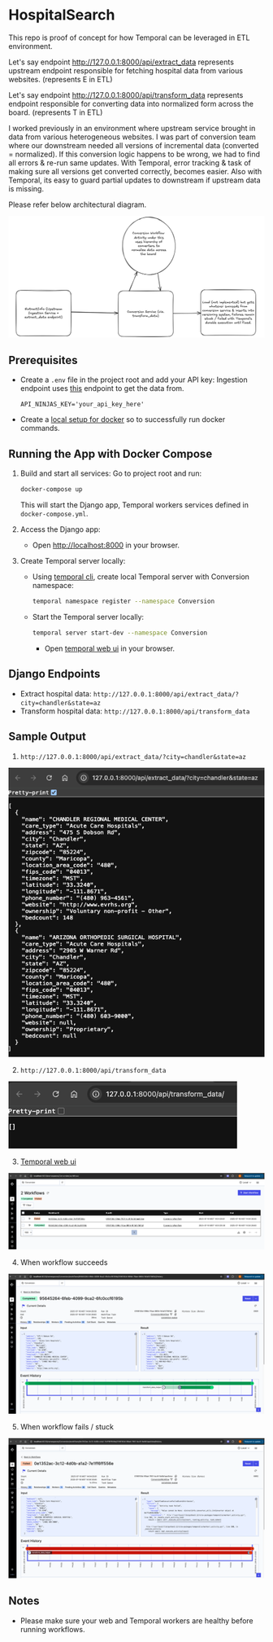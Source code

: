 # HospitalSearch

This repo is proof of concept for how Temporal can be leveraged in ETL environment.

Let's say endpoint http://127.0.0.1:8000/api/extract_data represents upstream endpoint responsible for fetching 
hospital data from various websites. (represents E in ETL)

Let's say endpoint http://127.0.0.1:8000/api/transform_data represents endpoint responsible for converting data 
into normalized form across the board. (represents T in ETL)

I worked previously in an environment where upstream service brought in data from various heterogeneous websites.
I was part of conversion team where our downstream needed all versions of incremental data (converted = normalized). 
If this conversion logic happens to be wrong, we had to find all errors & re-run same updates. With Temporal, error 
tracking & task of making sure all versions get converted correctly, becomes easier. Also with Temporal, its easy to 
guard partial updates to downstream if upstream data is missing.

Please refer below architectural diagram.

![img.png](img.png)


## Prerequisites

- Create a `.env` file in the project root and add your API key:
  Ingestion endpoint uses [this](https://api-ninjas.com/api/hospitals) endpoint to get the data from.
  ```env
  API_NINJAS_KEY='your_api_key_here'
  ```

- Create a [local setup for docker](https://docs.docker.com/compose/install/) so to successfully run docker commands.


## Running the App with Docker Compose

1. Build and start all services:
   Go to project root and run:
   ```bash
   docker-compose up
   ```
   This will start the Django app, Temporal workers services defined in `docker-compose.yml`.

2. Access the Django app:
   - Open [http://localhost:8000](http://localhost:8000) in your browser.

3. Create Temporal server locally:
   - Using [temporal cli](https://docs.temporal.io/cli), create local Temporal server with Conversion namespace:

     ```bash
     temporal namespace register --namespace Conversion
     ```
     
   - Start the Temporal server locally:
     ```bash
     temporal server start-dev --namespace Conversion
     ```
     - Open [temporal web ui](http://localhost:8233) in your browser.


## Django Endpoints

- Extract hospital data:
  `http://127.0.0.1:8000/api/extract_data/?city=chandler&state=az`
- Transform hospital data:
  `http://127.0.0.1:8000/api/transform_data`

## Sample Output

1. `http://127.0.0.1:8000/api/extract_data/?city=chandler&state=az`

![img_1.png](img_1.png)

2. `http://127.0.0.1:8000/api/transform_data`

![img_2.png](img_2.png)

3. [Temporal web ui](http://localhost:8233/namespaces/Conversion/workflows)

![img_4.png](img_4.png)

4. When workflow succeeds

![img_5.png](img_5.png)

5. When workflow fails / stuck

![img_6.png](img_6.png)


## Notes
- Please make sure your web and Temporal workers are healthy before running workflows.
